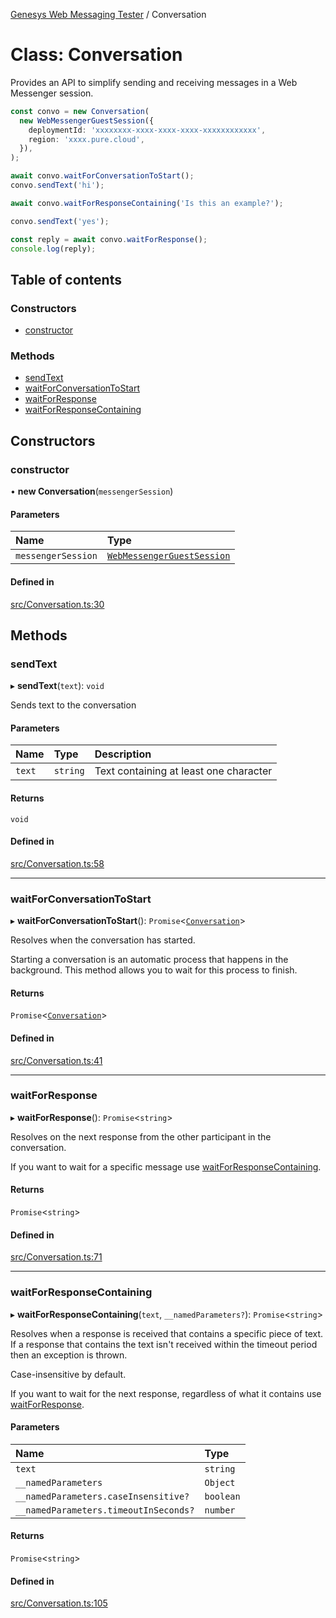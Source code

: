 [Genesys Web Messaging Tester](../README.md) / Conversation

# Class: Conversation

Provides an API to simplify sending and receiving messages in a Web Messenger
session.

```typescript
const convo = new Conversation(
  new WebMessengerGuestSession({
    deploymentId: 'xxxxxxxx-xxxx-xxxx-xxxx-xxxxxxxxxxxx',
    region: 'xxxx.pure.cloud',
  }),
);

await convo.waitForConversationToStart();
convo.sendText('hi');

await convo.waitForResponseContaining('Is this an example?');

convo.sendText('yes');

const reply = await convo.waitForResponse();
console.log(reply);
```

## Table of contents

### Constructors

- [constructor](Conversation.md#constructor)

### Methods

- [sendText](Conversation.md#sendtext)
- [waitForConversationToStart](Conversation.md#waitforconversationtostart)
- [waitForResponse](Conversation.md#waitforresponse)
- [waitForResponseContaining](Conversation.md#waitforresponsecontaining)

## Constructors

### constructor

• **new Conversation**(`messengerSession`)

#### Parameters

| Name | Type |
| :------ | :------ |
| `messengerSession` | [`WebMessengerGuestSession`](WebMessengerGuestSession.md) |

#### Defined in

[src/Conversation.ts:30](https://github.com/ovotech/genesys-web-messaging-tester/blob/main/src/Conversation.ts#L30)

## Methods

### sendText

▸ **sendText**(`text`): `void`

Sends text to the conversation

#### Parameters

| Name | Type | Description |
| :------ | :------ | :------ |
| `text` | `string` | Text containing at least one character |

#### Returns

`void`

#### Defined in

[src/Conversation.ts:58](https://github.com/ovotech/genesys-web-messaging-tester/blob/main/src/Conversation.ts#L58)

___

### waitForConversationToStart

▸ **waitForConversationToStart**(): `Promise`<[`Conversation`](Conversation.md)\>

Resolves when the conversation has started.

Starting a conversation is an automatic process that happens in the
background. This method allows you to wait for this process to finish.

#### Returns

`Promise`<[`Conversation`](Conversation.md)\>

#### Defined in

[src/Conversation.ts:41](https://github.com/ovotech/genesys-web-messaging-tester/blob/main/src/Conversation.ts#L41)

___

### waitForResponse

▸ **waitForResponse**(): `Promise`<`string`\>

Resolves on the next response from the other participant in the conversation.

If you want to wait for a specific message use [waitForResponseContaining](Conversation.md#waitforresponsecontaining).

#### Returns

`Promise`<`string`\>

#### Defined in

[src/Conversation.ts:71](https://github.com/ovotech/genesys-web-messaging-tester/blob/main/src/Conversation.ts#L71)

___

### waitForResponseContaining

▸ **waitForResponseContaining**(`text`, `__namedParameters?`): `Promise`<`string`\>

Resolves when a response is received that contains a specific piece of text.
If a response that contains the text isn't received within the timeout period then
an exception is thrown.

Case-insensitive by default.

If you want to wait for the next response, regardless of what it contains
use [waitForResponse](Conversation.md#waitforresponse).

#### Parameters

| Name | Type |
| :------ | :------ |
| `text` | `string` |
| `__namedParameters` | `Object` |
| `__namedParameters.caseInsensitive?` | `boolean` |
| `__namedParameters.timeoutInSeconds?` | `number` |

#### Returns

`Promise`<`string`\>

#### Defined in

[src/Conversation.ts:105](https://github.com/ovotech/genesys-web-messaging-tester/blob/main/src/Conversation.ts#L105)
